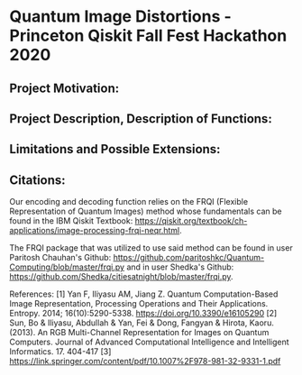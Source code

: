 # Quantum Image Distortions - Princeton Qiskit Fall Fest Hackathon 2020
## Project Motivation:
## Project Description, Description of Functions:
## Limitations and Possible Extensions:
## Citations:
Our encoding and decoding function relies on the FRQI (Flexible Representation of Quantum Images) method whose fundamentals can be found in the IBM Qiskit Textbook: https://qiskit.org/textbook/ch-applications/image-processing-frqi-neqr.html.


The FRQI package that was utilized to use said method can be found in user Paritosh Chauhan's Github: https://github.com/paritoshkc/Quantum-Computing/blob/master/frqi.py and in user Shedka's Github: https://github.com/Shedka/citiesatnight/blob/master/frqi.py.


References:
<a id="1">[1]</a>
Yan F, Iliyasu AM, Jiang Z. Quantum Computation-Based Image Representation, Processing Operations and Their Applications. Entropy. 2014; 16(10):5290-5338. https://doi.org/10.3390/e16105290
<a id="2">[2]</a>
Sun, Bo & Iliyasu, Abdullah & Yan, Fei & Dong, Fangyan & Hirota, Kaoru. (2013). An RGB Multi-Channel Representation for Images on Quantum Computers. Journal of Advanced Computational Intelligence and Intelligent Informatics. 17. 404-417
<a id="3">[3]</a>
https://link.springer.com/content/pdf/10.1007%2F978-981-32-9331-1.pdf

